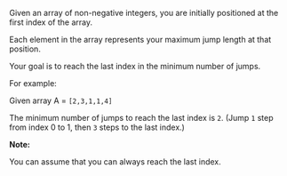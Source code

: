 Given an array of non-negative integers, you are initially positioned at the first index of the array.

Each element in the array represents your maximum jump length at that position.

Your goal is to reach the last index in the minimum number of jumps.

For example:

Given array A = `[2,3,1,1,4]`

The minimum number of jumps to reach the last index is `2`. (Jump `1` step from index 0 to 1, then `3` steps to the last index.)

**Note:**

You can assume that you can always reach the last index.
